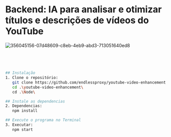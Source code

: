 # Backend: IA para analisar e otimizar títulos e descrições de vídeos do YouTube

![356045156-07d48609-c8eb-4eb9-abd3-713051640ed8](https://github.com/user-attachments/assets/68a63fae-42d7-4d66-b780-136d0c3c8c89)

#
<br>

```sh
## Instalação
1. Clone o repositório:
   git clone https://github.com/endlessproxy/youtube-video-enhancement.git
   cd .\youtube-video-enhancement\
   cd .\Node\

## Instale as dependencias
2. Dependencias:
   npm install

## Execute o programa no Terminal
3. Executar:
   npm start
